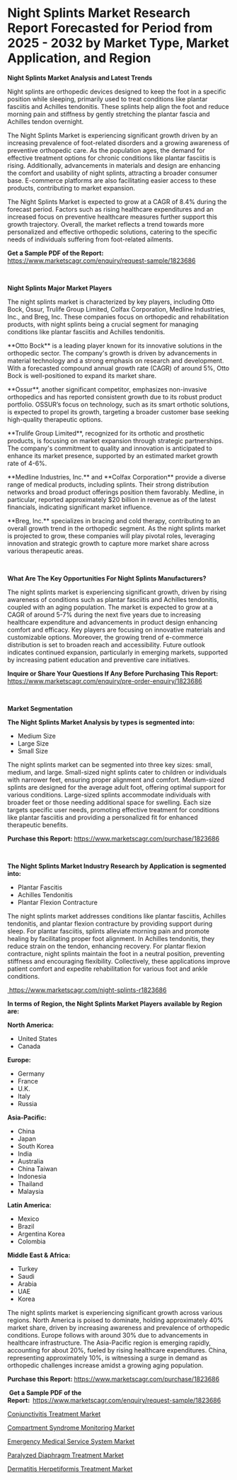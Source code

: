 <p><h1>Night Splints Market Research Report Forecasted for Period from 2025 -  2032 by Market Type, Market Application, and Region</h1></p><p><strong>Night Splints Market Analysis and Latest Trends</strong></p>
<p><p>Night splints are orthopedic devices designed to keep the foot in a specific position while sleeping, primarily used to treat conditions like plantar fasciitis and Achilles tendonitis. These splints help align the foot and reduce morning pain and stiffness by gently stretching the plantar fascia and Achilles tendon overnight.</p><p>The Night Splints Market is experiencing significant growth driven by an increasing prevalence of foot-related disorders and a growing awareness of preventive orthopedic care. As the population ages, the demand for effective treatment options for chronic conditions like plantar fasciitis is rising. Additionally, advancements in materials and design are enhancing the comfort and usability of night splints, attracting a broader consumer base. E-commerce platforms are also facilitating easier access to these products, contributing to market expansion.</p><p>The Night Splints Market is expected to grow at a CAGR of 8.4% during the forecast period. Factors such as rising healthcare expenditures and an increased focus on preventive healthcare measures further support this growth trajectory. Overall, the market reflects a trend towards more personalized and effective orthopedic solutions, catering to the specific needs of individuals suffering from foot-related ailments.</p></p>
<p><strong>Get a Sample PDF of the Report:&nbsp;</strong> <a href="https://www.marketscagr.com/enquiry/request-sample/1823686?utm_campaign=2012&utm_medium=2&utm_source=Github&utm_content=ia&utm_term=03032025&utm_id=night-splints">https://www.marketscagr.com/enquiry/request-sample/1823686</a></p>
<p>&nbsp;</p>
<p><strong>Night Splints Major Market Players</strong></p>
<p><p>The night splints market is characterized by key players, including Otto Bock, Ossur, Trulife Group Limited, Colfax Corporation, Medline Industries, Inc., and Breg, Inc. These companies focus on orthopedic and rehabilitation products, with night splints being a crucial segment for managing conditions like plantar fasciitis and Achilles tendonitis.</p><p>**Otto Bock** is a leading player known for its innovative solutions in the orthopedic sector. The company's growth is driven by advancements in material technology and a strong emphasis on research and development. With a forecasted compound annual growth rate (CAGR) of around 5%, Otto Bock is well-positioned to expand its market share.</p><p>**Ossur**, another significant competitor, emphasizes non-invasive orthopedics and has reported consistent growth due to its robust product portfolio. OSSUR’s focus on technology, such as its smart orthotic solutions, is expected to propel its growth, targeting a broader customer base seeking high-quality therapeutic options.</p><p>**Trulife Group Limited**, recognized for its orthotic and prosthetic products, is focusing on market expansion through strategic partnerships. The company's commitment to quality and innovation is anticipated to enhance its market presence, supported by an estimated market growth rate of 4-6%.</p><p>**Medline Industries, Inc.** and **Colfax Corporation** provide a diverse range of medical products, including splints. Their strong distribution networks and broad product offerings position them favorably. Medline, in particular, reported approximately $20 billion in revenue as of the latest financials, indicating significant market influence.</p><p>**Breg, Inc.** specializes in bracing and cold therapy, contributing to an overall growth trend in the orthopedic segment. As the night splints market is projected to grow, these companies will play pivotal roles, leveraging innovation and strategic growth to capture more market share across various therapeutic areas.</p></p>
<p>&nbsp;</p>
<p><strong>What Are The Key Opportunities For Night Splints Manufacturers?</strong></p>
<p><p>The night splints market is experiencing significant growth, driven by rising awareness of conditions such as plantar fasciitis and Achilles tendonitis, coupled with an aging population. The market is expected to grow at a CAGR of around 5-7% during the next five years due to increasing healthcare expenditure and advancements in product design enhancing comfort and efficacy. Key players are focusing on innovative materials and customizable options. Moreover, the growing trend of e-commerce distribution is set to broaden reach and accessibility. Future outlook indicates continued expansion, particularly in emerging markets, supported by increasing patient education and preventive care initiatives.</p></p>
<p><strong>Inquire or Share Your Questions If Any Before Purchasing This Report:</strong> <a href="https://www.marketscagr.com/enquiry/pre-order-enquiry/1823686?utm_campaign=2012&utm_medium=2&utm_source=Github&utm_content=ia&utm_term=03032025&utm_id=night-splints">https://www.marketscagr.com/enquiry/pre-order-enquiry/1823686</a></p>
<p>&nbsp;</p>
<p><strong>Market Segmentation</strong></p>
<p><strong>The Night Splints Market Analysis by types is segmented into:</strong></p>
<p><ul><li>Medium Size</li><li>Large Size</li><li>Small Size</li></ul></p>
<p><p>The night splints market can be segmented into three key sizes: small, medium, and large. Small-sized night splints cater to children or individuals with narrower feet, ensuring proper alignment and comfort. Medium-sized splints are designed for the average adult foot, offering optimal support for various conditions. Large-sized splints accommodate individuals with broader feet or those needing additional space for swelling. Each size targets specific user needs, promoting effective treatment for conditions like plantar fasciitis and providing a personalized fit for enhanced therapeutic benefits.</p></p>
<p><strong>Purchase this Report:&nbsp;</strong><a href="https://www.marketscagr.com/purchase/1823686?utm_campaign=2012&utm_medium=2&utm_source=Github&utm_content=ia&utm_term=03032025&utm_id=night-splints">https://www.marketscagr.com/purchase/1823686</a></p>
<p>&nbsp;</p>
<p><strong>The Night Splints Market Industry Research by Application is segmented into:</strong></p>
<p><ul><li>Plantar Fascitis</li><li>Achilles Tendonitis</li><li>Plantar Flexion Contracture</li></ul></p>
<p><p>The night splints market addresses conditions like plantar fasciitis, Achilles tendonitis, and plantar flexion contracture by providing support during sleep. For plantar fasciitis, splints alleviate morning pain and promote healing by facilitating proper foot alignment. In Achilles tendonitis, they reduce strain on the tendon, enhancing recovery. For plantar flexion contracture, night splints maintain the foot in a neutral position, preventing stiffness and encouraging flexibility. Collectively, these applications improve patient comfort and expedite rehabilitation for various foot and ankle conditions.</p></p>
<p><a href="https://www.marketscagr.com/night-splints-r1823686?utm_campaign=2012&utm_medium=2&utm_source=Github&utm_content=ia&utm_term=03032025&utm_id=night-splints">&nbsp;https://www.marketscagr.com/night-splints-r1823686</a></p>
<p><strong>In terms of Region, the Night Splints Market Players available by Region are:</strong></p>
<p>
    <p> <strong> North America: </strong>
        <ul>
            <li>United States</li>
            <li>Canada</li>
        </ul>
        </p> 
    <p> <strong> Europe: </strong>
        <ul>
            <li>Germany</li>
            <li>France</li>
            <li>U.K.</li>
            <li>Italy</li>
            <li>Russia</li>
        </ul>
        </p> 
    <p> <strong> Asia-Pacific: </strong>
        <ul>
            <li>China</li>
            <li>Japan</li>
            <li>South Korea</li>
            <li>India</li>
            <li>Australia</li>
            <li>China Taiwan</li>
            <li>Indonesia</li>
            <li>Thailand</li>
            <li>Malaysia</li>
        </ul>
        </p> 
    <p> <strong> Latin America: </strong>
        <ul>
            <li>Mexico</li>
            <li>Brazil</li>
            <li>Argentina Korea</li>
            <li>Colombia</li>
        </ul>
        </p> 
    <p> <strong> Middle East & Africa: </strong>
        <ul>
            <li>Turkey</li>
            <li>Saudi</li>
            <li>Arabia</li>
            <li>UAE</li>
            <li>Korea</li>
        </ul>
    </p>
    </p>
<p><p>The night splints market is experiencing significant growth across various regions. North America is poised to dominate, holding approximately 40% market share, driven by increasing awareness and prevalence of orthopedic conditions. Europe follows with around 30% due to advancements in healthcare infrastructure. The Asia-Pacific region is emerging rapidly, accounting for about 20%, fueled by rising healthcare expenditures. China, representing approximately 10%, is witnessing a surge in demand as orthopedic challenges increase amidst a growing aging population.</p></p>
<p><strong>Purchase this Report: </strong><a href="https://www.marketscagr.com/purchase/1823686?utm_campaign=2012&utm_medium=2&utm_source=Github&utm_content=ia&utm_term=03032025&utm_id=night-splints">https://www.marketscagr.com/purchase/1823686</a></p>
<p>&nbsp;<strong>Get a Sample PDF of the Report:&nbsp;&nbsp;</strong><a href="https://www.marketscagr.com/enquiry/request-sample/1823686?utm_campaign=2012&utm_medium=2&utm_source=Github&utm_content=ia&utm_term=03032025&utm_id=night-splints">https://www.marketscagr.com/enquiry/request-sample/1823686</a></p>
<p><strong></strong></p>
<p><p><a href="https://github.com/syiqvanyo/Market-Research-Report-List-1/blob/main/conjunctivitis-treatment-market.md?utm_campaign=2012&utm_medium=2&utm_source=Github&utm_content=ia&utm_term=03032025&utm_id=night-splints">Conjunctivitis Treatment Market</a></p><p><a href="https://github.com/kryshaprilbb/Market-Research-Report-List-1/blob/main/compartment-syndrome-monitoring-market.md?utm_campaign=2012&utm_medium=2&utm_source=Github&utm_content=ia&utm_term=03032025&utm_id=night-splints">Compartment Syndrome Monitoring Market</a></p><p><a href="https://github.com/bolbaeylon/Market-Research-Report-List-1/blob/main/emergency-medical-service-system-market.md?utm_campaign=2012&utm_medium=2&utm_source=Github&utm_content=ia&utm_term=03032025&utm_id=night-splints">Emergency Medical Service System Market</a></p><p><a href="https://github.com/warshatulang0/Market-Research-Report-List-1/blob/main/paralyzed-diaphragm-treatment-market.md?utm_campaign=2012&utm_medium=2&utm_source=Github&utm_content=ia&utm_term=03032025&utm_id=night-splints">Paralyzed Diaphragm Treatment Market</a></p><p><a href="https://github.com/yepezkommakp/Market-Research-Report-List-1/blob/main/dermatitis-herpetiformis-treatment-market.md?utm_campaign=2012&utm_medium=2&utm_source=Github&utm_content=ia&utm_term=03032025&utm_id=night-splints">Dermatitis Herpetiformis Treatment Market</a></p></p>